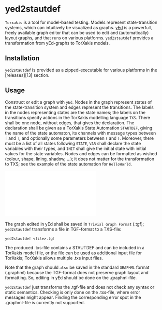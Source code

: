 # yed2stautdef

`Torxakis` is a tool for model-based testing. Models represent state-transition systems,
which can intuitively be visualized as graphs.
[yEd]({https://www.yworks.com/products/yed) is a powerfull, freely available graph editor
that can be used to edit and (automatically) layout graphs, and that runs on various
platforms. `yed2stautdef` provides a transformation from yEd-graphs to TorXakis models.


## Installation

`yed2stautdef` is provided as a zipped-executable for various platforms in the [releases][13] section.


## Usage

Construct or edit a graph with `yEd`.
Nodes in the graph represent states of the state-transition system and edges represent the transitions.
The labels in the nodes representing states are the state names;
the labels on the transitions specify actions in the TorXakis modelling language `TXS`.
There shall be one node, without edges, that gives the declaration.
The declaration shall be given as a TorXakis State Automation `STAUTDEF`,
giving the name of the state automaton, its channels with message types between `[` and `]`,
and optionally some parameters between `(` and `)`.
Moreover, there must be a list of all states following `STATE`,
`VAR` shall declare the state variables with their types,
and `INIT` shall give the initial state with initial values for the state variables.
Nodes and edges can be formatted as wished (colour, shape, lining, shadow, $\ldots$);
it does not matter for the transformation to TXS;
see the example of the state automation for `HelloWorld`.

![Hello World!](images/hwstaut.pdf)

The graph edited in yEd shall be saved in `Trivial Graph Format` (.tgf);
`yed2stautdef` transforms a file in TGF-format to a TXS-file:

```
yed2stautdef <file>.tgf
```

The produced .txs-file contains a STAUTDEF and can be included in a TorXakis model file,
or the file can be used as additional input file for TorXakis; TorXakis allows multiple
.txs input files.

Note that the graph should ``also`` be saved in the standard `GRAPHML` format (.graphml)
because the TGF-format does not preserve graph layout and formatting.
So, editing in yEd should be done on the .graphml-file.

`yed2stautdef` just transforms the .tgf-file and does not check any syntax or static semantics.
Checking is only done on the .txs-file, where error messages might appear.
Finding the corresponding error spot in the .graphml-file is currently not supported.

